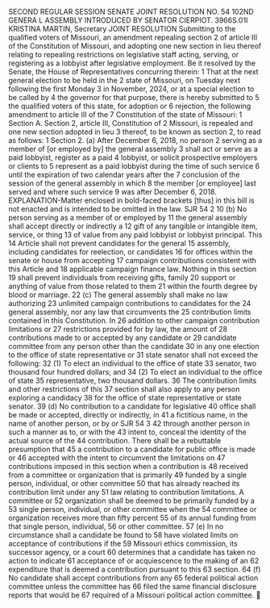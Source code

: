 SECOND REGULAR SESSION
SENATE JOINT RESOLUTION NO. 54
102ND GENERA L ASSEMBLY
INTRODUCED BY SENATOR CIERPIOT.
3966S.01I KRISTINA MARTIN, Secretary
JOINT RESOLUTION
Submitting to the qualified voters of Missouri, an amendment repealing section 2 of article III of
the Constitution of Missouri, and adopting one new section in lieu thereof relating to
repealing restrictions on legislative staff acting, serving, or registering as a lobbyist
after legislative employment.
Be it resolved by the Senate, the House of Representatives concurring therein:
1 That at the next general election to be held in the
2 state of Missouri, on Tuesday next following the first Monday
3 in November, 2024, or at a special election to be called by
4 the governor for that purpose, there is hereby submitted to
5 the qualified voters of this state, for adoption or
6 rejection, the following amendment to article III of the
7 Constitution of the state of Missouri:
1 Section A. Section 2, article III, Constitution of
2 Missouri, is repealed and one new section adopted in lieu
3 thereof, to be known as section 2, to read as follows:
1 Section 2. (a) After December 6, 2018, no person
2 serving as a member of [or employed by] the general assembly
3 shall act or serve as a paid lobbyist, register as a paid
4 lobbyist, or solicit prospective employers or clients to
5 represent as a paid lobbyist during the time of such service
6 until the expiration of two calendar years after the
7 conclusion of the session of the general assembly in which
8 the member [or employee] last served and where such service
9 was after December 6, 2018.
EXPLANATION-Matter enclosed in bold-faced brackets [thus] in this bill is not enacted
and is intended to be omitted in the law.
SJR 54 2
10 (b) No person serving as a member of or employed by
11 the general assembly shall accept directly or indirectly a
12 gift of any tangible or intangible item, service, or thing
13 of value from any paid lobbyist or lobbyist principal. This
14 Article shall not prevent candidates for the general
15 assembly, including candidates for reelection, or candidates
16 for offices within the senate or house from accepting
17 campaign contributions consistent with this Article and
18 applicable campaign finance law. Nothing in this section
19 shall prevent individuals from receiving gifts, family
20 support or anything of value from those related to them
21 within the fourth degree by blood or marriage.
22 (c) The general assembly shall make no law authorizing
23 unlimited campaign contributions to candidates for the
24 general assembly, nor any law that circumvents the
25 contribution limits contained in this Constitution. In
26 addition to other campaign contribution limitations or
27 restrictions provided for by law, the amount of
28 contributions made to or accepted by any candidate or
29 candidate committee from any person other than the candidate
30 in any one election to the office of state representative or
31 state senator shall not exceed the following:
32 (1) To elect an individual to the office of state
33 senator, two thousand four hundred dollars; and
34 (2) To elect an individual to the office of state
35 representative, two thousand dollars.
36 The contribution limits and other restrictions of this
37 section shall also apply to any person exploring a candidacy
38 for the office of state representative or state senator.
39 (d) No contribution to a candidate for legislative
40 office shall be made or accepted, directly or indirectly, in
41 a fictitious name, in the name of another person, or by or
SJR 54 3
42 through another person in such a manner as to, or with the
43 intent to, conceal the identity of the actual source of the
44 contribution. There shall be a rebuttable presumption that
45 a contribution to a candidate for public office is made or
46 accepted with the intent to circumvent the limitations on
47 contributions imposed in this section when a contribution is
48 received from a committee or organization that is primarily
49 funded by a single person, individual, or other committee
50 that has already reached its contribution limit under any
51 law relating to contribution limitations. A committee or
52 organization shall be deemed to be primarily funded by a
53 single person, individual, or other committee when the
54 committee or organization receives more than fifty percent
55 of its annual funding from that single person, individual,
56 or other committee.
57 (e) In no circumstance shall a candidate be found to
58 have violated limits on acceptance of contributions if the
59 Missouri ethics commission, its successor agency, or a court
60 determines that a candidate has taken no action to indicate
61 acceptance of or acquiescence to the making of an
62 expenditure that is deemed a contribution pursuant to this
63 section.
64 (f) No candidate shall accept contributions from any
65 federal political action committee unless the committee has
66 filed the same financial disclosure reports that would be
67 required of a Missouri political action committee.
